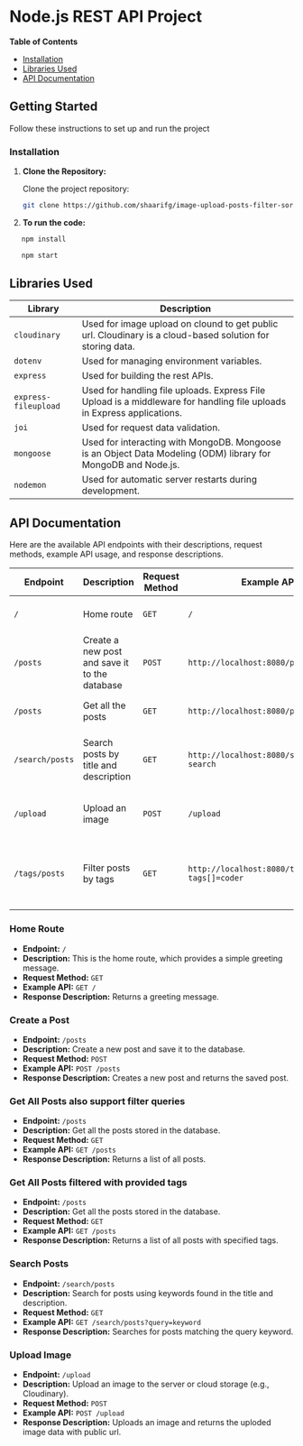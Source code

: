 # Node.js REST API Project

**Table of Contents**

- [Installation](#installation)
- [Libraries Used](#libraries-used)
- [API Documentation](#api-documentation)

## Getting Started

Follow these instructions to set up and run the project

### Installation

1. **Clone the Repository:**

   Clone the project repository:

   ```bash
   git clone https://github.com/shaarifg/image-upload-posts-filter-sorting-in-nodejs.git
   ```

2. **To run the code:**

```bash
   npm install
```

```bash
   npm start
```

## Libraries Used

| Library              | Description                                                                                                                                                                                                                                                                                             |
| -------------------- | ------------------------------------------------------------------------------------------------------------------------------------------------------------------------------------------------------------------------------------------------------------------------------------------------------- |
| `cloudinary`         | Used for image upload on clound to get public url. Cloudinary is a cloud-based solution for storing data.                     |
| `dotenv`             | Used for managing environment variables.                                                              |
| `express`            | Used for building the rest APIs.                                                            |
| `express-fileupload` | Used for handling file uploads. Express File Upload is a middleware for handling file uploads in Express applications.                                                                                  |
| `joi`                | Used for request data validation.                                                                   |
| `mongoose`           | Used for interacting with MongoDB. Mongoose is an Object Data Modeling (ODM) library for MongoDB and Node.js.                                                                               |
| `nodemon`            | Used for automatic server restarts during development. |

## API Documentation

Here are the available API endpoints with their descriptions, request methods, example API usage, and response descriptions.


| Endpoint        | Description                                   | Request Method | Example API                                      | Response Description                           |
| --------------- | --------------------------------------------- | -------------- | -----------------------------                    | ---------------------------------------------- |
| `/`             | Home route                                    | `GET`          | `/`                                              | Returns a greeting message.                    |
| `/posts`        | Create a new post and save it to the database | `POST`         | `http://localhost:8080/posts`                     | Creates a new post and returns the saved post. |
| `/posts`        | Get all the posts                             | `GET`          | `http://localhost:8080/posts`                      | Returns a list of all posts.                   |
| `/search/posts` | Search posts by title and description         | `GET`          | `http://localhost:8080/search/posts?search`      | Searches for posts matching the search keyword. |
| `/upload`       | Upload an image                               | `POST`         | `/upload`                                        | Uploads an image and returns the image URL.    |
| `/tags/posts`       | Filter posts by tags           | `GET`          | `http://localhost:8080/tags/posts?tags[]=coder`    | Filters and returns posts based on specified tags. |

### Home Route

- **Endpoint:** `/`
- **Description:** This is the home route, which provides a simple greeting message.
- **Request Method:** `GET`
- **Example API:** `GET /`
- **Response Description:** Returns a greeting message.

### Create a Post

- **Endpoint:** `/posts`
- **Description:** Create a new post and save it to the database.
- **Request Method:** `POST`
- **Example API:** `POST /posts`
- **Response Description:** Creates a new post and returns the saved post.

### Get All Posts also support filter queries

- **Endpoint:** `/posts`
- **Description:** Get all the posts stored in the database.
- **Request Method:** `GET`
- **Example API:** `GET /posts`
- **Response Description:** Returns a list of all posts.


### Get All Posts filtered with provided tags

- **Endpoint:** `/posts`
- **Description:** Get all the posts stored in the database.
- **Request Method:** `GET`
- **Example API:** `GET /posts`
- **Response Description:** Returns a list of all posts with specified tags.

### Search Posts

- **Endpoint:** `/search/posts`
- **Description:** Search for posts using keywords found in the title and description.
- **Request Method:** `GET`
- **Example API:** `GET /search/posts?query=keyword`
- **Response Description:** Searches for posts matching the query keyword.

### Upload Image

- **Endpoint:** `/upload`
- **Description:** Upload an image to the server or cloud storage (e.g., Cloudinary).
- **Request Method:** `POST`
- **Example API:** `POST /upload`
- **Response Description:** Uploads an image and returns the uploded image data with public url.

